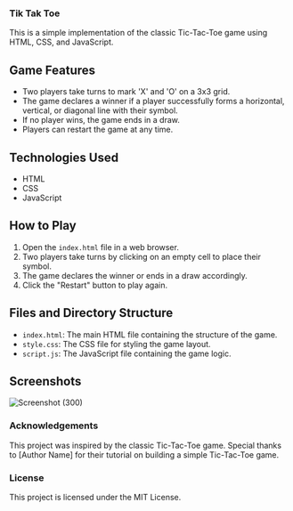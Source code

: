 ### Tik Tak Toe

This is a simple implementation of the classic Tic-Tac-Toe game using HTML, CSS, and JavaScript.

## Game Features

- Two players take turns to mark 'X' and 'O' on a 3x3 grid.
- The game declares a winner if a player successfully forms a horizontal, vertical, or diagonal line with their symbol.
- If no player wins, the game ends in a draw.
- Players can restart the game at any time.

## Technologies Used

- HTML
- CSS
- JavaScript

## How to Play

1. Open the `index.html` file in a web browser.
2. Two players take turns by clicking on an empty cell to place their symbol.
3. The game declares the winner or ends in a draw accordingly.
4. Click the "Restart" button to play again.

## Files and Directory Structure

- `index.html`: The main HTML file containing the structure of the game.
- `style.css`: The CSS file for styling the game layout.
- `script.js`: The JavaScript file containing the game logic.

## Screenshots

![Screenshot (300)](https://github.com/RSN601KRI/TikTacToe/assets/106860359/bc9518e4-8e2d-4949-b278-4716ee652c97)

### Acknowledgements
This project was inspired by the classic Tic-Tac-Toe game.
Special thanks to [Author Name] for their tutorial on building a simple Tic-Tac-Toe game.

### License
This project is licensed under the MIT License.

